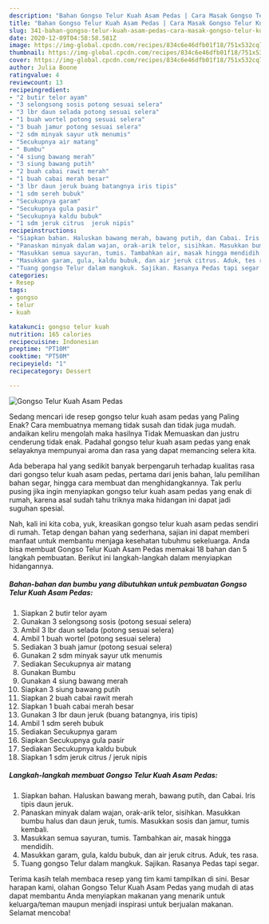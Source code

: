 ```yaml
---
description: "Bahan Gongso Telur Kuah Asam Pedas | Cara Masak Gongso Telur Kuah Asam Pedas Yang Enak Dan Lezat"
title: "Bahan Gongso Telur Kuah Asam Pedas | Cara Masak Gongso Telur Kuah Asam Pedas Yang Enak Dan Lezat"
slug: 341-bahan-gongso-telur-kuah-asam-pedas-cara-masak-gongso-telur-kuah-asam-pedas-yang-enak-dan-lezat
date: 2020-12-09T04:58:58.581Z
image: https://img-global.cpcdn.com/recipes/834c6e46dfb01f18/751x532cq70/gongso-telur-kuah-asam-pedas-foto-resep-utama.jpg
thumbnail: https://img-global.cpcdn.com/recipes/834c6e46dfb01f18/751x532cq70/gongso-telur-kuah-asam-pedas-foto-resep-utama.jpg
cover: https://img-global.cpcdn.com/recipes/834c6e46dfb01f18/751x532cq70/gongso-telur-kuah-asam-pedas-foto-resep-utama.jpg
author: Julia Boone
ratingvalue: 4
reviewcount: 13
recipeingredient:
- "2 butir telor ayam"
- "3 selongsong sosis potong sesuai selera"
- "3 lbr daun selada potong sesuai selera"
- "1 buah wortel potong sesuai selera"
- "3 buah jamur potong sesuai selera"
- "2 sdm minyak sayur utk menumis"
- "Secukupnya air matang"
- " Bumbu"
- "4 siung bawang merah"
- "3 siung bawang putih"
- "2 buah cabai rawit merah"
- "1 buah cabai merah besar"
- "3 lbr daun jeruk buang batangnya iris tipis"
- "1 sdm sereh bubuk"
- "Secukupnya garam"
- "Secukupnya gula pasir"
- "Secukupnya kaldu bubuk"
- "1 sdm jeruk citrus  jeruk nipis"
recipeinstructions:
- "Siapkan bahan. Haluskan bawang merah, bawang putih, dan Cabai. Iris tipis daun jeruk."
- "Panaskan minyak dalam wajan, orak-arik telor, sisihkan. Masukkan bumbu halus dan daun jeruk, tumis. Masukkan sosis dan jamur, tumis kembali."
- "Masukkan semua sayuran, tumis. Tambahkan air, masak hingga mendidih."
- "Masukkan garam, gula, kaldu bubuk, dan air jeruk citrus. Aduk, tes rasa."
- "Tuang gongso Telur dalam mangkuk. Sajikan. Rasanya Pedas tapi segar."
categories:
- Resep
tags:
- gongso
- telur
- kuah

katakunci: gongso telur kuah 
nutrition: 165 calories
recipecuisine: Indonesian
preptime: "PT10M"
cooktime: "PT50M"
recipeyield: "1"
recipecategory: Dessert

---
```



![Gongso Telur Kuah Asam Pedas](https://img-global.cpcdn.com/recipes/834c6e46dfb01f18/751x532cq70/gongso-telur-kuah-asam-pedas-foto-resep-utama.jpg)

Sedang mencari ide resep gongso telur kuah asam pedas yang Paling Enak? Cara membuatnya memang tidak susah dan tidak juga mudah. andaikan keliru mengolah maka hasilnya Tidak Memuaskan dan justru cenderung tidak enak. Padahal gongso telur kuah asam pedas yang enak selayaknya mempunyai aroma dan rasa yang dapat memancing selera kita.

Ada beberapa hal yang sedikit banyak berpengaruh terhadap kualitas rasa dari gongso telur kuah asam pedas, pertama dari jenis bahan, lalu pemilihan bahan segar, hingga cara membuat dan menghidangkannya. Tak perlu pusing jika ingin menyiapkan gongso telur kuah asam pedas yang enak di rumah, karena asal sudah tahu triknya maka hidangan ini dapat jadi suguhan spesial.




Nah, kali ini kita coba, yuk, kreasikan gongso telur kuah asam pedas sendiri di rumah. Tetap dengan bahan yang sederhana, sajian ini dapat memberi manfaat untuk membantu menjaga kesehatan tubuhmu sekeluarga. Anda bisa membuat Gongso Telur Kuah Asam Pedas memakai 18 bahan dan 5 langkah pembuatan. Berikut ini langkah-langkah dalam menyiapkan hidangannya.

<!--inarticleads1-->

##### Bahan-bahan dan bumbu yang dibutuhkan untuk pembuatan Gongso Telur Kuah Asam Pedas:

1. Siapkan 2 butir telor ayam
1. Gunakan 3 selongsong sosis (potong sesuai selera)
1. Ambil 3 lbr daun selada (potong sesuai selera)
1. Ambil 1 buah wortel (potong sesuai selera)
1. Sediakan 3 buah jamur (potong sesuai selera)
1. Gunakan 2 sdm minyak sayur utk menumis
1. Sediakan Secukupnya air matang
1. Gunakan  Bumbu
1. Gunakan 4 siung bawang merah
1. Siapkan 3 siung bawang putih
1. Siapkan 2 buah cabai rawit merah
1. Siapkan 1 buah cabai merah besar
1. Gunakan 3 lbr daun jeruk (buang batangnya, iris tipis)
1. Ambil 1 sdm sereh bubuk
1. Sediakan Secukupnya garam
1. Siapkan Secukupnya gula pasir
1. Sediakan Secukupnya kaldu bubuk
1. Siapkan 1 sdm jeruk citrus / jeruk nipis




<!--inarticleads2-->

##### Langkah-langkah membuat Gongso Telur Kuah Asam Pedas:

1. Siapkan bahan. Haluskan bawang merah, bawang putih, dan Cabai. Iris tipis daun jeruk.
1. Panaskan minyak dalam wajan, orak-arik telor, sisihkan. Masukkan bumbu halus dan daun jeruk, tumis. Masukkan sosis dan jamur, tumis kembali.
1. Masukkan semua sayuran, tumis. Tambahkan air, masak hingga mendidih.
1. Masukkan garam, gula, kaldu bubuk, dan air jeruk citrus. Aduk, tes rasa.
1. Tuang gongso Telur dalam mangkuk. Sajikan. Rasanya Pedas tapi segar.




Terima kasih telah membaca resep yang tim kami tampilkan di sini. Besar harapan kami, olahan Gongso Telur Kuah Asam Pedas yang mudah di atas dapat membantu Anda menyiapkan makanan yang menarik untuk keluarga/teman maupun menjadi inspirasi untuk berjualan makanan. Selamat mencoba!
